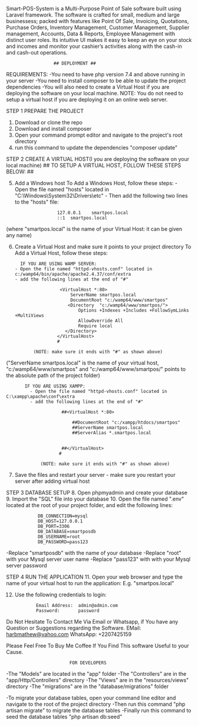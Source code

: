 Smart-POS-System is a Multi-Purpose Point of Sale software built using Laravel framework.
The software is crafted for small, medium and large businessess; packed with features like Point Of Sale, Invoicing, Quotations, Purchase Orders, Inventory Management, Customer Management,
Supplier management, Accounts, Data & Reports, Employee Management with distinct user roles.
Its intuitive UI makes it easy to keep an eye on your stock and incomes and monitor your cashier’s activities along with the cash-in and cash-out operations.
 
                      ## DEPLOYMENT ##

REQUIREMENTS:
-You need to have php version 7.4 and above running in your server
-You need to install composer to be able to update the project dependencies
-You will also need to create a Virtual Host if you are deploying the software on your local machine.
NOTE: You do not need to setup a virtual host if you are deploying it on an online web server.


STEP 1    PREPARE THE PROJECT
1. Download or clone the repo
2. Download and install composer
3. Open your command prompt editor and navigate to the project's root directory
4. run this command to update the dependencies "composer update" 

STEP 2    CREATE A VIRTUAL HOST(I you are deploying the software on your local machine)
          ##  TO SETUP A VIRTUAL HOST, FOLLOW THESE STEPS BELOW:  ##

5. Add a Windows host
            To Add a Windows Host, follow these steps:
          - Open the file named "hosts" located in "C:\Windows\System32\Drivers\etc"
          - Then add the following two lines to the "hosts" file:

		               127.0.0.1	smartpos.local
		               ::1	smartpos.local

(where "smartpos.local" is the name of your Virtual Host: it can be given any name)

6. Create a Virtual Host and make sure it points to your project directory
        To Add a Virtual Host, follow these steps:

         IF YOU ARE USING WAMP SERVER:
       - Open the file named "httpd-vhosts.conf" located in c:/wamp64/bin/apache/apache2.4.37/conf/extra
       - add the following lines at the end of "#" 
                        
                        <VirtualHost *:80>
	                        ServerName smartpos.local
	                        DocumentRoot "c:/wamp64/www/smartpos"
	                       <Directory  "c:/wamp64/www/smartpos/">
		                       Options +Indexes +Includes +FollowSymLinks +MultiViews
		                       AllowOverride All
		                       Require local
	                      </Directory>
                       </VirtualHost>
                       #

              (NOTE: make sure it ends with "#" as shown above)

("ServerName smartpos.local" is the name of your virtual host, "c:/wamp64/www/smartpos" and "c:/wamp64/www/smartpos/" points to the absolute path of the project folder)

           IF YOU ARE USING XAMPP:
             - Open the file named "httpd-vhosts.conf" located in C:\xampp\apache\conf\extra
             - add the following lines at the end of "#" 

						 ##<VirtualHost *:80>

						     ##DocumentRoot "c:/xampp/htdocs/smartpos"
						     ##ServerName smartpos.local
						     ##ServerAlias *.smartpos.local
						    

						 ##</VirtualHost>
						#

                 (NOTE: make sure it ends with "#" as shown above)

7. Save the files and restart your server -  make sure you restart your server after adding virtual host


STEP 3    DATABASE SETUP
8. Open phpmyadmin and create your database
9. Import the "SQL" file into your database
10. Open the file named ".env" located at the root of your project folder, and edit the following lines:

				DB_CONNECTION=mysql
				DB_HOST=127.0.0.1
				DB_PORT=3306
				DB_DATABASE=smartposdb
				DB_USERNAME=root
				DB_PASSWORD=pass123

 -Replace "smartposdb"  with the name of your database
 -Replace "root"  with your Mysql server user name
 -Replace  "pass123"  with with your Mysql server password

STEP 4      RUN THE APPLICATION
11.  Open your web browser and type the name of your virtual host to run the application:
                E.g. "smartpos.local"

12. Use the following credentials to login:

				Email Address:  admin@admin.com
				Password:       password




Do Not Hesitate To Contact Me Via Email or Whatsapp, if You have any Question or Suggestions regarding the Software.
EMail:     harbmathew@yahoo.com
WhatsApp:  +2207425159

Please Feel Free To Buy Me  Coffee If You Find  This software Useful to your Cause.


                            FOR DEVELOPERS
-The "Models" are located in the "app" folder
-The "Controllers" are in the "app/Http/Controllers" directory
-The "Views" are in the "resources/views" directory
-The "migrations" are in the "database/migrations" folder

-To migrate your database tables, open your command line editor and navigate to the root of the project directory
-Then run this command "php artisan migrate" to migrate the database tables
-Finally run this command to seed the database tables "php artisan db:seed"		


